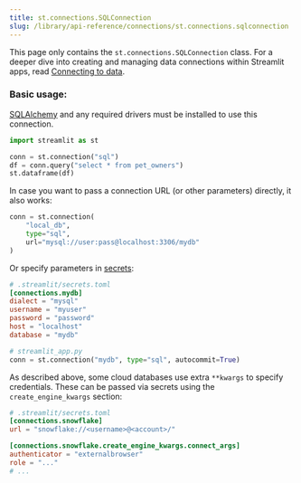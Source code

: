 ```yaml
---
title: st.connections.SQLConnection
slug: /library/api-reference/connections/st.connections.sqlconnection
---
```


<Tip>

This page only contains the `st.connections.SQLConnection` class. For a deeper dive into creating and managing data connections within Streamlit apps, read [Connecting to data](/library/advanced-features/connecting-to-data).

</Tip>

<Autofunction function="streamlit.connections.SQLConnection" />

### Basic usage:

[SQLAlchemy](https://pypi.org/project/SQLAlchemy/) and any required drivers must be installed to use this connection.

```python
import streamlit as st

conn = st.connection("sql")
df = conn.query("select * from pet_owners")
st.dataframe(df)
```

In case you want to pass a connection URL (or other parameters) directly, it also works:

```python
conn = st.connection(
    "local_db",
    type="sql",
    url="mysql://user:pass@localhost:3306/mydb"
)
```

Or specify parameters in [secrets](/library/advanced-features/secrets-management):

```toml
# .streamlit/secrets.toml
[connections.mydb]
dialect = "mysql"
username = "myuser"
password = "password"
host = "localhost"
database = "mydb"
```

```python
# streamlit_app.py
conn = st.connection("mydb", type="sql", autocommit=True)
```

As described above, some cloud databases use extra `**kwargs` to specify credentials. These can be passed via secrets using the `create_engine_kwargs` section:

```toml
# .streamlit/secrets.toml
[connections.snowflake]
url = "snowflake://<username>@<account>/"

[connections.snowflake.create_engine_kwargs.connect_args]
authenticator = "externalbrowser"
role = "..."
# ...
```

<Autofunction function="streamlit.connections.SQLConnection.connect" />

<Autofunction function="streamlit.connections.SQLConnection.query" />

<Autofunction function="streamlit.connections.SQLConnection.reset" />

<Autofunction function="streamlit.connections.SQLConnection.driver" />

<Autofunction function="streamlit.connections.SQLConnection.engine" />

<Autofunction function="streamlit.connections.SQLConnection.session" />

